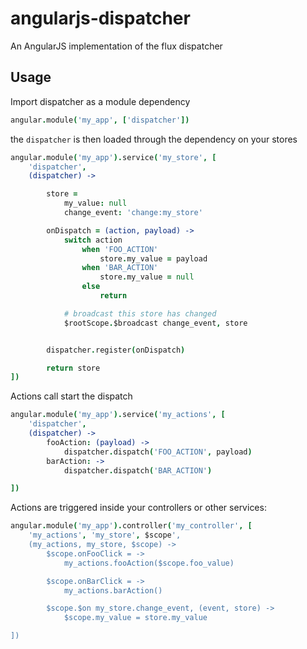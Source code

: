 # angularjs-dispatcher
An AngularJS implementation of the flux dispatcher

## Usage

Import dispatcher as a module dependency

```coffee
angular.module('my_app', ['dispatcher'])
```

the `dispatcher` is then loaded through the dependency on your stores

```coffee
angular.module('my_app').service('my_store', [
    'dispatcher',
    (dispatcher) ->

        store =
            my_value: null
            change_event: 'change:my_store'

        onDispatch = (action, payload) ->
            switch action
                when 'FOO_ACTION'
                    store.my_value = payload
                when 'BAR_ACTION'
                    store.my_value = null
                else
                    return

            # broadcast this store has changed
            $rootScope.$broadcast change_event, store


        dispatcher.register(onDispatch)

        return store
])
```

Actions call start the dispatch

```coffee
angular.module('my_app').service('my_actions', [
    'dispatcher',
    (dispatcher) ->
        fooAction: (payload) ->
            dispatcher.dispatch('FOO_ACTION', payload)
        barAction: ->
            dispatcher.dispatch('BAR_ACTION')

])
```

Actions are triggered inside your controllers or other services:

```coffee
angular.module('my_app').controller('my_controller', [
    'my_actions', 'my_store', $scope',
    (my_actions, my_store, $scope) ->
        $scope.onFooClick = ->
            my_actions.fooAction($scope.foo_value)

        $scope.onBarClick = ->
            my_actions.barAction()

        $scope.$on my_store.change_event, (event, store) ->
            $scope.my_value = store.my_value

])
```

